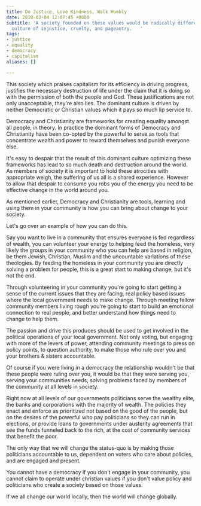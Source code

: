 ```yaml
---
title: Do Justice, Love Kindness, Walk Humbly
date: 2018-03-04 12:07:45 +0000
subtitle: 'A society founded on these values would be radically different to our dominant
  culture of injustice, cruelty, and pageantry.   '
tags:
- justice
- equality
- democracy
- capitalism
aliases: []

---
```

This society which praises capitalism for its efficiency in driving progress, justifies the necessary destruction of life under the claim that it is doing so with the permission of both the people and God. These justifications are not only unacceptable, they're also lies. The dominant culture is driven by neither Democratic or Christian values which it pays so much lip service to.

Democracy and Christianity are frameworks for creating equality amongst all people, in theory. In practice the dominant forms of Democracy and Christianity have been co-opted by the powerful to serve as tools that concentrate wealth and power to reward themselves and punish everyone else.

It's easy to despair that the result of this dominant culture optimizing these frameworks has lead to so much death and destruction around the world. As members of society it is important to hold these atrocities with appropriate weigh, the suffering of us all is a shared experience. However to allow that despair to consume you robs you of the energy you need to be effective change in the world around you.

As mentioned earlier, Democracy and Christianity are tools, learning and using them in your community is how you can bring about change to your society. 

Let's go over an example of how you can do this.

Say you want to live in a community that ensures everyone is fed regardless of wealth, you can volunteer your energy to helping feed the homeless, very likely the groups in your community who you can help are based in religion, be them Jewish, Christian, Muslim and the uncountable variations of these theologies. By feeding the homeless in your community you are directly solving a problem for people, this is a great start to making change, but it's not the end.

Through volunteering in your community you're going to start getting a sense of the current issues that they are facing, real policy based issues where the local government needs to make change. Through meeting fellow community members living rough you're going to start to build an emotional connection to real people, and better understand how things need to change to help them. 

The passion and drive this produces should be used to get involved in the political operations of your local government. Not only voting, but engaging with more of the levers of power, attending community meetings to press on policy points, to question authority, to make those who rule over you and your brothers & sisters accountable.

Of course if you were living in a democracy the relationship wouldn't be that these people were ruling over you, it would be that they were serving you, serving your communities needs, solving problems faced by members of the community at all levels in society. 

Right now at all levels of our governments politicians serve the wealthy elite, the banks and corporations with the majority of wealth. The policies they enact and enforce as prioritized not based on the good of the people, but on the desires of the powerful who pay politicians so they can run in elections, or provide loans to governments under austerity agreements that see the funds funneled back to the rich, at the cost of community services that benefit the poor. 

The only way that we will change the status-quo is by making those politicians accountable to us, dependent on voters who care about policies, and are engaged and present.

You cannot have a democracy if you don't engage in your community, you cannot claim to operate under christian values if you don't value policy and politicians who create a society based on those values.

If we all change our world locally, then the world will change globally.